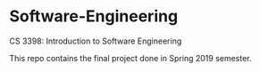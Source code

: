 # Software-Engineering
CS 3398: Introduction to Software Engineering


This repo contains the final project done in Spring 2019 semester.
